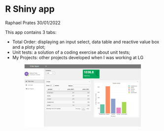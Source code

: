 R Shiny app
================
Raphael Prates
30/01/2022

This app contains 3 tabs:

-   Total Order: displaying an input select, data table and reactive
    value box and a ploty plot;
-   Unit tests: a solution of a coding exercise about unit tests;
-   My Projects: other projects developed when I was working at LG

<img src="images/shiny_readme.PNG" width="75%" style="display: block; margin: auto;" />
